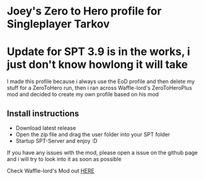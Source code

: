 # Joey's Zero to Hero profile for Singleplayer Tarkov
# Update for SPT 3.9 is in the works, i just don't know howlong it will take
I made this profile because i always use the EoD profile and then delete my stuff for a ZeroToHero run, then i ran across Waffle-lord's ZeroToHeroPlus mod and decided to create my own profile based on his mod

## Install instructions
- Download latest release
- Open the zip file and drag the user folder into your SPT folder
- Startup SPT-Server and enjoy :D

If you have any issues with the mod, please open a issue on the github page and i will try to look into it as soon as possible

Check Waffle-lord's Mod out [HERE](https://github.com/waffle-lord/ZeroToHeroPlus)
